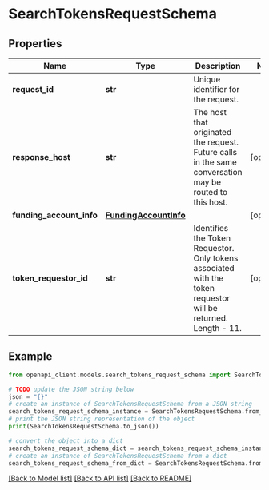 # SearchTokensRequestSchema


## Properties

Name | Type | Description | Notes
------------ | ------------- | ------------- | -------------
**request_id** | **str** | Unique identifier for the request.  | 
**response_host** | **str** | The host that originated the request. Future calls in the same conversation may be routed to this host.  | [optional] 
**funding_account_info** | [**FundingAccountInfo**](FundingAccountInfo.md) |  | [optional] 
**token_requestor_id** | **str** | Identifies the Token Requestor. Only tokens associated with the token requestor will be returned. Length - 11.  | [optional] 

## Example

```python
from openapi_client.models.search_tokens_request_schema import SearchTokensRequestSchema

# TODO update the JSON string below
json = "{}"
# create an instance of SearchTokensRequestSchema from a JSON string
search_tokens_request_schema_instance = SearchTokensRequestSchema.from_json(json)
# print the JSON string representation of the object
print(SearchTokensRequestSchema.to_json())

# convert the object into a dict
search_tokens_request_schema_dict = search_tokens_request_schema_instance.to_dict()
# create an instance of SearchTokensRequestSchema from a dict
search_tokens_request_schema_from_dict = SearchTokensRequestSchema.from_dict(search_tokens_request_schema_dict)
```
[[Back to Model list]](../README.md#documentation-for-models) [[Back to API list]](../README.md#documentation-for-api-endpoints) [[Back to README]](../README.md)


